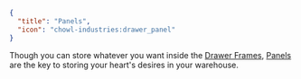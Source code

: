 ```json
{
  "title": "Panels",
  "icon": "chowl-industries:drawer_panel"
}
```

Though you can store whatever you want inside the [Drawer Frames](^chowl-industries:drawer_frame),
[Panels](^chowl-industries:panels) are the key to storing your heart's desires in your warehouse.